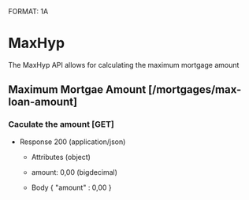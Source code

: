 FORMAT: 1A

# MaxHyp

The MaxHyp API allows for calculating the maximum mortgage amount

## Maximum Mortgae Amount [/mortgages/max-loan-amount]

### Caculate the amount [GET]

+ Response 200 (application/json)

  + Attributes (object)

  + amount: 0,00 (bigdecimal)

  + Body
    {
      "amount" : 0,00
    }
